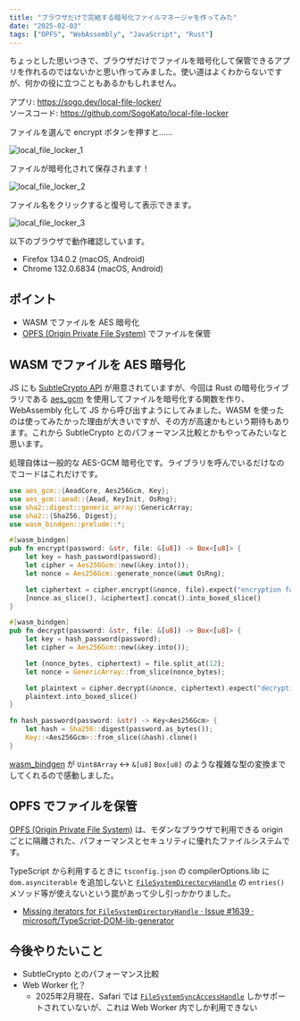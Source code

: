 ```yaml
---
title: "ブラウザだけで完結する暗号化ファイルマネージャを作ってみた"
date: "2025-02-03"
tags: ["OPFS", "WebAssembly", "JavaScript", "Rust"]
---
```


ちょっとした思いつきで、ブラウザだけでファイルを暗号化して保管できるアプリを作れるのではないかと思い作ってみました。使い道はよくわからないですが、何かの役に立つこともあるかもしれません。

アプリ: https://sogo.dev/local-file-locker/  
ソースコード: https://github.com/SogoKato/local-file-locker

ファイルを選んで encrypt ボタンを押すと……

![local_file_locker_1](/images/posts/2025/02/local_file_locker_1.png)

ファイルが暗号化されて保存されます！

![local_file_locker_2](/images/posts/2025/02/local_file_locker_2.png)

ファイル名をクリックすると復号して表示できます。

![local_file_locker_3](/images/posts/2025/02/local_file_locker_3.png)

以下のブラウザで動作確認しています。
* Firefox 134.0.2 (macOS, Android)
* Chrome 132.0.6834 (macOS, Android)

## ポイント

* WASM でファイルを AES 暗号化
* [OPFS (Origin Private File System)](https://developer.mozilla.org/ja/docs/Web/API/File_System_API/Origin_private_file_system) でファイルを保管

## WASM でファイルを AES 暗号化

JS にも [SubtleCrypto API](https://developer.mozilla.org/ja/docs/Web/API/SubtleCrypto) が用意されていますが、今回は Rust の暗号化ライブラリである [aes_gcm](https://docs.rs/aes-gcm/0.10.3/aes_gcm/index.html) を使用してファイルを暗号化する関数を作り、WebAssembly 化して JS から呼び出すようにしてみました。WASM を使ったのは使ってみたかった理由が大きいですが、その方が高速かもという期待もあります。これから SubtleCrypto とのパフォーマンス比較とかもやってみたいなと思います。

処理自体は一般的な AES-GCM 暗号化です。ライブラリを呼んでいるだけなのでコードはこれだけです。

```rust
use aes_gcm::{AeadCore, Aes256Gcm, Key};
use aes_gcm::aead::{Aead, KeyInit, OsRng};
use sha2::digest::generic_array::GenericArray;
use sha2::{Sha256, Digest};
use wasm_bindgen::prelude::*;

#[wasm_bindgen]
pub fn encrypt(password: &str, file: &[u8]) -> Box<[u8]> {
    let key = hash_password(password);
    let cipher = Aes256Gcm::new(&key.into());
    let nonce = Aes256Gcm::generate_nonce(&mut OsRng);

    let ciphertext = cipher.encrypt(&nonce, file).expect("encryption failure!");
    [nonce.as_slice(), &ciphertext].concat().into_boxed_slice()
}

#[wasm_bindgen]
pub fn decrypt(password: &str, file: &[u8]) -> Box<[u8]> {
    let key = hash_password(password);
    let cipher = Aes256Gcm::new(&key.into());

    let (nonce_bytes, ciphertext) = file.split_at(12);
    let nonce = GenericArray::from_slice(nonce_bytes);

    let plaintext = cipher.decrypt(&nonce, ciphertext).expect("decryption failure!");
    plaintext.into_boxed_slice()
}

fn hash_password(password: &str) -> Key<Aes256Gcm> {
    let hash = Sha256::digest(password.as_bytes());
    Key::<Aes256Gcm>::from_slice(&hash).clone()
}
```

[wasm_bindgen](https://rustwasm.github.io/wasm-bindgen/introduction.html) が `Uint8Array` ↔️ `&[u8]` `Box[u8]` のような複雑な型の変換までしてくれるので感動しました。

## OPFS でファイルを保管

[OPFS (Origin Private File System)](https://developer.mozilla.org/ja/docs/Web/API/File_System_API/Origin_private_file_system) は、モダンなブラウザで利用できる origin ごとに隔離された、パフォーマンスとセキュリティに優れたファイルシステムです。

TypeScript から利用するときに `tsconfig.json` の compilerOptions.lib に `dom.asynciterable` を追加しないと [`FileSystemDirectoryHandle`](https://developer.mozilla.org/ja/docs/Web/API/FileSystemDirectoryHandle/removeEntry) の `entries()` メソッド等が使えないという罠があって少し引っかかりました。

* [Missing iterators for `FileSystemDirectoryHandle` · Issue #1639 · microsoft/TypeScript-DOM-lib-generator](https://github.com/microsoft/TypeScript-DOM-lib-generator/issues/1639)

## 今後やりたいこと

* SubtleCrypto とのパフォーマンス比較
* Web Worker 化？
  * 2025年2月現在、Safari では [`FileSystemSyncAccessHandle`](https://developer.mozilla.org/ja/docs/Web/API/FileSystemSyncAccessHandle) しかサポートされていないが、これは Web Worker 内でしか利用できない
